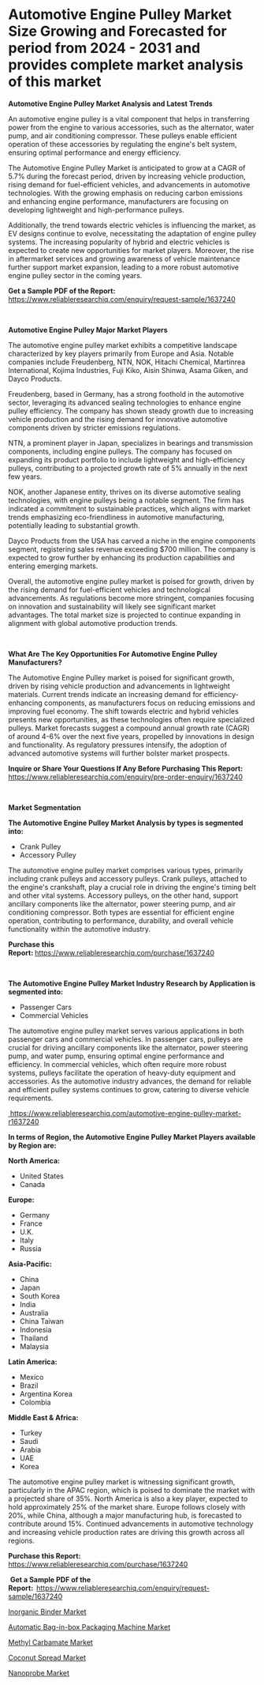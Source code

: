 <p><h1>Automotive Engine Pulley Market Size Growing and Forecasted for period from 2024 - 2031 and provides complete market analysis of this market</h1></p><p><strong>Automotive Engine Pulley Market Analysis and Latest Trends</strong></p>
<p><p>An automotive engine pulley is a vital component that helps in transferring power from the engine to various accessories, such as the alternator, water pump, and air conditioning compressor. These pulleys enable efficient operation of these accessories by regulating the engine's belt system, ensuring optimal performance and energy efficiency.</p><p>The Automotive Engine Pulley Market is anticipated to grow at a CAGR of 5.7% during the forecast period, driven by increasing vehicle production, rising demand for fuel-efficient vehicles, and advancements in automotive technologies. With the growing emphasis on reducing carbon emissions and enhancing engine performance, manufacturers are focusing on developing lightweight and high-performance pulleys.</p><p>Additionally, the trend towards electric vehicles is influencing the market, as EV designs continue to evolve, necessitating the adaptation of engine pulley systems. The increasing popularity of hybrid and electric vehicles is expected to create new opportunities for market players. Moreover, the rise in aftermarket services and growing awareness of vehicle maintenance further support market expansion, leading to a more robust automotive engine pulley sector in the coming years.</p></p>
<p><strong>Get a Sample PDF of the Report:&nbsp;</strong> <a href="https://www.reliableresearchiq.com/enquiry/request-sample/1637240?utm_campaign=1870&utm_medium=2&utm_source=Github&utm_content=ia&utm_term=27122024&utm_id=automotive-engine-pulley">https://www.reliableresearchiq.com/enquiry/request-sample/1637240</a></p>
<p>&nbsp;</p>
<p><strong>Automotive Engine Pulley Major Market Players</strong></p>
<p><p>The automotive engine pulley market exhibits a competitive landscape characterized by key players primarily from Europe and Asia. Notable companies include Freudenberg, NTN, NOK, Hitachi Chemical, Martinrea International, Kojima Industries, Fuji Kiko, Aisin Shinwa, Asama Giken, and Dayco Products.</p><p>Freudenberg, based in Germany, has a strong foothold in the automotive sector, leveraging its advanced sealing technologies to enhance engine pulley efficiency. The company has shown steady growth due to increasing vehicle production and the rising demand for innovative automotive components driven by stricter emissions regulations. </p><p>NTN, a prominent player in Japan, specializes in bearings and transmission components, including engine pulleys. The company has focused on expanding its product portfolio to include lightweight and high-efficiency pulleys, contributing to a projected growth rate of 5% annually in the next few years.</p><p>NOK, another Japanese entity, thrives on its diverse automotive sealing technologies, with engine pulleys being a notable segment. The firm has indicated a commitment to sustainable practices, which aligns with market trends emphasizing eco-friendliness in automotive manufacturing, potentially leading to substantial growth.</p><p>Dayco Products from the USA has carved a niche in the engine components segment, registering sales revenue exceeding $700 million. The company is expected to grow further by enhancing its production capabilities and entering emerging markets.</p><p>Overall, the automotive engine pulley market is poised for growth, driven by the rising demand for fuel-efficient vehicles and technological advancements. As regulations become more stringent, companies focusing on innovation and sustainability will likely see significant market advantages. The total market size is projected to continue expanding in alignment with global automotive production trends.</p></p>
<p>&nbsp;</p>
<p><strong>What Are The Key Opportunities For Automotive Engine Pulley Manufacturers?</strong></p>
<p><p>The Automotive Engine Pulley market is poised for significant growth, driven by rising vehicle production and advancements in lightweight materials. Current trends indicate an increasing demand for efficiency-enhancing components, as manufacturers focus on reducing emissions and improving fuel economy. The shift towards electric and hybrid vehicles presents new opportunities, as these technologies often require specialized pulleys. Market forecasts suggest a compound annual growth rate (CAGR) of around 4-6% over the next five years, propelled by innovations in design and functionality. As regulatory pressures intensify, the adoption of advanced automotive systems will further bolster market prospects.</p></p>
<p><strong>Inquire or Share Your Questions If Any Before Purchasing This Report:</strong> <a href="https://www.reliableresearchiq.com/enquiry/pre-order-enquiry/1637240?utm_campaign=1870&utm_medium=2&utm_source=Github&utm_content=ia&utm_term=27122024&utm_id=automotive-engine-pulley">https://www.reliableresearchiq.com/enquiry/pre-order-enquiry/1637240</a></p>
<p>&nbsp;</p>
<p><strong>Market Segmentation</strong></p>
<p><strong>The Automotive Engine Pulley Market Analysis by types is segmented into:</strong></p>
<p><ul><li>Crank Pulley</li><li>Accessory Pulley</li></ul></p>
<p><p>The automotive engine pulley market comprises various types, primarily including crank pulleys and accessory pulleys. Crank pulleys, attached to the engine's crankshaft, play a crucial role in driving the engine's timing belt and other vital systems. Accessory pulleys, on the other hand, support ancillary components like the alternator, power steering pump, and air conditioning compressor. Both types are essential for efficient engine operation, contributing to performance, durability, and overall vehicle functionality within the automotive industry.</p></p>
<p><strong>Purchase this Report:&nbsp;</strong><a href="https://www.reliableresearchiq.com/purchase/1637240?utm_campaign=1870&utm_medium=2&utm_source=Github&utm_content=ia&utm_term=27122024&utm_id=automotive-engine-pulley">https://www.reliableresearchiq.com/purchase/1637240</a></p>
<p>&nbsp;</p>
<p><strong>The Automotive Engine Pulley Market Industry Research by Application is segmented into:</strong></p>
<p><ul><li>Passenger Cars</li><li>Commercial Vehicles</li></ul></p>
<p><p>The automotive engine pulley market serves various applications in both passenger cars and commercial vehicles. In passenger cars, pulleys are crucial for driving ancillary components like the alternator, power steering pump, and water pump, ensuring optimal engine performance and efficiency. In commercial vehicles, which often require more robust systems, pulleys facilitate the operation of heavy-duty equipment and accessories. As the automotive industry advances, the demand for reliable and efficient pulley systems continues to grow, catering to diverse vehicle requirements.</p></p>
<p><a href="https://www.reliableresearchiq.com/automotive-engine-pulley-market-r1637240?utm_campaign=1870&utm_medium=2&utm_source=Github&utm_content=ia&utm_term=27122024&utm_id=automotive-engine-pulley">&nbsp;https://www.reliableresearchiq.com/automotive-engine-pulley-market-r1637240</a></p>
<p><strong>In terms of Region, the Automotive Engine Pulley Market Players available by Region are:</strong></p>
<p>
    <p> <strong> North America: </strong>
        <ul>
            <li>United States</li>
            <li>Canada</li>
        </ul>
        </p> 
    <p> <strong> Europe: </strong>
        <ul>
            <li>Germany</li>
            <li>France</li>
            <li>U.K.</li>
            <li>Italy</li>
            <li>Russia</li>
        </ul>
        </p> 
    <p> <strong> Asia-Pacific: </strong>
        <ul>
            <li>China</li>
            <li>Japan</li>
            <li>South Korea</li>
            <li>India</li>
            <li>Australia</li>
            <li>China Taiwan</li>
            <li>Indonesia</li>
            <li>Thailand</li>
            <li>Malaysia</li>
        </ul>
        </p> 
    <p> <strong> Latin America: </strong>
        <ul>
            <li>Mexico</li>
            <li>Brazil</li>
            <li>Argentina Korea</li>
            <li>Colombia</li>
        </ul>
        </p> 
    <p> <strong> Middle East & Africa: </strong>
        <ul>
            <li>Turkey</li>
            <li>Saudi</li>
            <li>Arabia</li>
            <li>UAE</li>
            <li>Korea</li>
        </ul>
    </p>
    </p>
<p><p>The automotive engine pulley market is witnessing significant growth, particularly in the APAC region, which is poised to dominate the market with a projected share of 35%. North America is also a key player, expected to hold approximately 25% of the market share. Europe follows closely with 20%, while China, although a major manufacturing hub, is forecasted to contribute around 15%. Continued advancements in automotive technology and increasing vehicle production rates are driving this growth across all regions.</p></p>
<p><strong>Purchase this Report: </strong><a href="https://www.reliableresearchiq.com/purchase/1637240?utm_campaign=1870&utm_medium=2&utm_source=Github&utm_content=ia&utm_term=27122024&utm_id=automotive-engine-pulley">https://www.reliableresearchiq.com/purchase/1637240</a></p>
<p>&nbsp;<strong>Get a Sample PDF of the Report:&nbsp;&nbsp;</strong><a href="https://www.reliableresearchiq.com/enquiry/request-sample/1637240?utm_campaign=1870&utm_medium=2&utm_source=Github&utm_content=ia&utm_term=27122024&utm_id=automotive-engine-pulley">https://www.reliableresearchiq.com/enquiry/request-sample/1637240</a></p>
<p><strong></strong></p>
<p><p><a href="https://www.linkedin.com/pulse/inorganic-binder-market-growth-projections-122-cagr-from-bmfac?utm_campaign=1870&utm_medium=2&utm_source=Github&utm_content=ia&utm_term=27122024&utm_id=automotive-engine-pulley">Inorganic Binder Market</a></p><p><a href="https://github.com/toldenargelia86/Market-Research-Report-List-1/blob/main/automatic-bag-in-box-packaging-machine-market.md?utm_campaign=1870&utm_medium=2&utm_source=Github&utm_content=ia&utm_term=27122024&utm_id=automotive-engine-pulley">Automatic Bag-in-box Packaging Machine Market</a></p><p><a href="https://www.linkedin.com/pulse/revenue-market-growth-insights-methyl-carbamate-projected-orhtc?utm_campaign=1870&utm_medium=2&utm_source=Github&utm_content=ia&utm_term=27122024&utm_id=automotive-engine-pulley">Methyl Carbamate Market</a></p><p><a href="https://www.linkedin.com/pulse/projecting-growth-trajectory-coconut-spread-market-size-lb68f?utm_campaign=1870&utm_medium=2&utm_source=Github&utm_content=ia&utm_term=27122024&utm_id=automotive-engine-pulley">Coconut Spread Market</a></p><p><a href="https://www.linkedin.com/pulse/comprehensive-analysis-nanoprobe-market-projected-cagr-72-primary-flfee?utm_campaign=1870&utm_medium=2&utm_source=Github&utm_content=ia&utm_term=27122024&utm_id=automotive-engine-pulley">Nanoprobe Market</a></p></p>